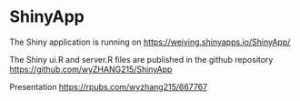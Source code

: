 # ShinyApp
The Shiny application is running on https://weiying.shinyapps.io/ShinyApp/

The Shiny ui.R and server.R files are published in the github repository https://github.com/wyZHANG215/ShinyApp

Presentation https://rpubs.com/wyzhang215/667767

